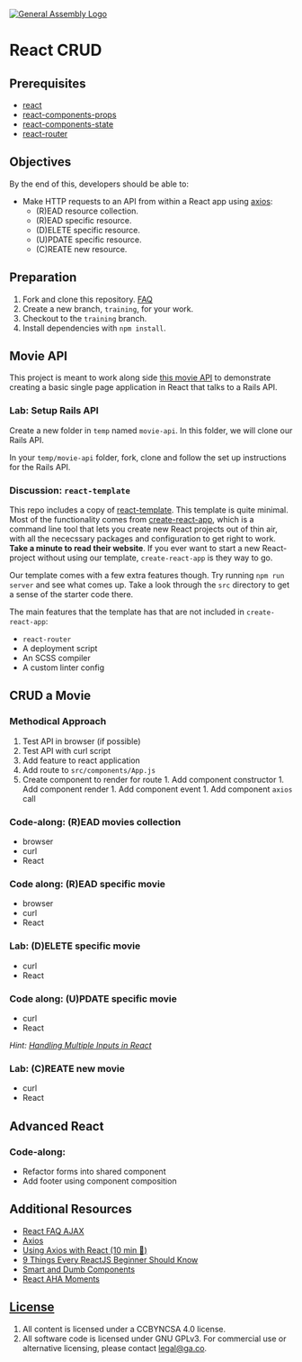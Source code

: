 [![General Assembly Logo](https://camo.githubusercontent.com/1a91b05b8f4d44b5bbfb83abac2b0996d8e26c92/687474703a2f2f692e696d6775722e636f6d2f6b6538555354712e706e67)](https://generalassemb.ly/education/web-development-immersive)

# React CRUD

## Prerequisites

- [react](https://git.generalassemb.ly/ga-wdi-boston/react)
- [react-components-props](https://git.generalassemb.ly/ga-wdi-boston/react-components-props)
- [react-components-state](https://git.generalassemb.ly/ga-wdi-boston/react-components-state)
- [react-router](https://git.generalassemb.ly/ga-wdi-boston/react-router)

## Objectives

By the end of this, developers should be able to:

- Make HTTP requests to an API from within a React app using [axios](https://www.npmjs.com/package/axios):
  - (R)EAD resource collection.
  - (R)EAD specific resource.
  - (D)ELETE specific resource.
  - (U)PDATE specific resource.
  - (C)REATE new resource.

## Preparation

1. Fork and clone this repository. [FAQ](https://git.generalassemb.ly/ga-wdi-boston/meta/wiki/ForkAndClone)
1. Create a new branch, `training`, for your work.
1. Checkout to the `training` branch.
1. Install dependencies with `npm install`.

## Movie API

This project is meant to work along side [this movie API](https://git.generalassemb.ly/ga-wdi-boston/movie-api#movies)
to demonstrate creating a basic single page application in React that talks to a
Rails API.

### Lab: Setup Rails API

Create a new folder in `temp` named `movie-api`. In this folder, we will clone
our Rails API.

In your `temp/movie-api` folder, fork, clone and follow the set up instructions
for the Rails API.

### Discussion: `react-template`

This repo includes a copy of [react-template](git@git.generalassemb.ly:ga-wdi-boston/react-template.git).
This template is quite minimal. Most of the functionality comes from [create-react-app](https://facebook.github.io/create-react-app/),
which is a command line tool that lets you create new React projects out of
thin air, with all the nececssary packages and configuration to get right to
work.
**Take a minute to read their website**. If you ever want to start a new
React-project without using our template, `create-react-app` is they way to go.

Our template comes with a few extra features though. Try running `npm run server`
and see what comes up. Take a look through the `src` directory to get a sense
of the starter code there.

The main features that the template has that are not included in `create-react-app`:

- `react-router`
- A deployment script
- An SCSS compiler
- A custom linter config

## CRUD a Movie

### Methodical Approach

1. Test API in browser (if possible)
1. Test API with curl script
1. Add feature to react application
  1. Add route to `src/components/App.js`
  1. Create component to render for route
    1. Add component constructor
    1. Add component render
    1. Add component event
    1. Add component `axios` call

### Code-along: (R)EAD movies collection

- browser
- curl
- React

### Code along: (R)EAD specific movie

- browser
- curl
- React

### Lab: (D)ELETE specific movie

- curl
- React

### Code along: (U)PDATE specific movie

- curl
- React

*Hint: [Handling Multiple Inputs in React](https://reactjs.org/docs/forms.html#handling-multiple-inputs)*

### Lab: (C)REATE new movie

- curl
- React

## Advanced React

### Code-along:

- Refactor forms into shared component
- Add footer using component composition

## Additional Resources

- [React FAQ AJAX](https://reactjs.org/docs/faq-ajax.html)
- [Axios](https://www.npmjs.com/package/axios)
- [Using Axios with React (10 min :movie_camera:)](https://www.youtube.com/watch?v=oQnojIyTXb8)
- [9 Things Every ReactJS Beginner Should Know](https://camjackson.net/post/9-things-every-reactjs-beginner-should-know)
- [Smart and Dumb Components](https://medium.com/@dan_abramov/smart-and-dumb-components-7ca2f9a7c7d0)
- [React AHA Moments](https://tylermcginnis.com/react-aha-moments/)

## [License](LICENSE)

1. All content is licensed under a CC­BY­NC­SA 4.0 license.
1. All software code is licensed under GNU GPLv3. For commercial use or
    alternative licensing, please contact legal@ga.co.
